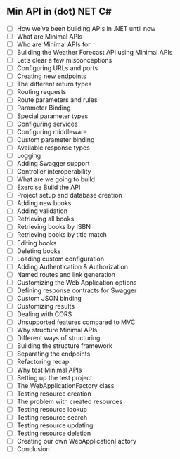 ## Min API in (dot) NET C#

- [ ] How we’ve been building APIs in .NET until now
- [ ] What are Minimal APIs
- [ ] Who are Minimal APIs for
- [ ] Building the Weather Forecast API using Minimal APIs
- [ ] Let’s clear a few misconceptions
- [ ] Configuring URLs and ports
- [ ] Creating new endpoints
- [ ] The different return types
- [ ] Routing requests
- [ ] Route parameters and rules
- [ ] Parameter Binding
- [ ] Special parameter types
- [ ] Configuring services
- [ ] Configuring middleware
- [ ] Custom parameter binding
- [ ] Available response types
- [ ] Logging
- [ ] Adding Swagger support
- [ ] Controller interoperability
- [ ] What are we going to build
- [ ] Exercise Build the API
- [ ] Project setup and database creation
- [ ] Adding new books
- [ ] Adding validation
- [ ] Retrieving all books
- [ ] Retrieving books by ISBN
- [ ] Retrieving books by title match
- [ ] Editing books
- [ ] Deleting books
- [ ] Loading custom configuration
- [ ] Adding Authentication & Authorization
- [ ] Named routes and link generation
- [ ] Customizing the Web Application options
- [ ] Defining response contracts for Swagger
- [ ] Custom JSON binding
- [ ] Customizing results
- [ ] Dealing with CORS
- [ ] Unsupported features compared to MVC
- [ ] Why structure Minimal APIs
- [ ] Different ways of structuring
- [ ] Building the structure framework
- [ ] Separating the endpoints
- [ ] Refactoring recap
- [ ] Why test Minimal APIs
- [ ] Setting up the test project
- [ ] The WebApplicationFactory class
- [ ] Testing resource creation
- [ ] The problem with created resources
- [ ] Testing resource lookup
- [ ] Testing resource search
- [ ] Testing resource updating
- [ ] Testing resource deletion
- [ ] Creating our own WebApplicationFactory
- [ ] Conclusion